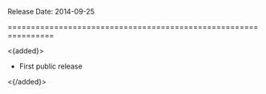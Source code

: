 Release Date: 2014-09-25

================================================================

<{added}>

* First public release

<{/added}>